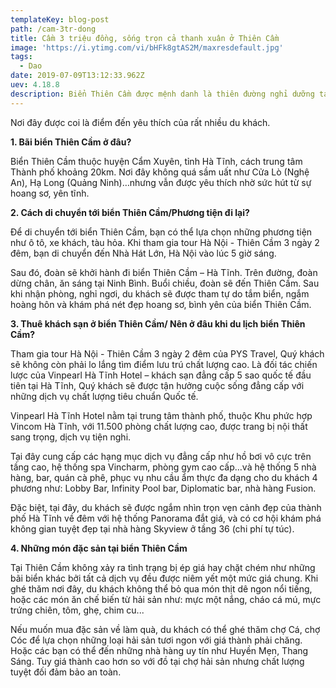 ```yaml
---
templateKey: blog-post
path: /cam-3tr-dong
title: Cầm 3 triệu đồng, sống trọn cả thanh xuân ở Thiên Cầm
image: 'https://i.ytimg.com/vi/bHFk8gtAS2M/maxresdefault.jpg' 
tags:
  - Dao
date: 2019-07-09T13:12:33.962Z
uev: 4.18.8
description: Biển Thiên Cầm được mệnh danh là thiên đường nghỉ dưỡng tại Hà Tĩnh bởi nét hoang sơ, yên tĩnh và trong lành. 
---
```

Nơi đây được coi là điểm đến yêu thích của rất nhiều du khách. 

**1. Bãi biển Thiên Cầm ở đâu?**

Biển Thiên Cầm thuộc huyện Cẩm Xuyên, tỉnh Hà Tĩnh, cách trung tâm Thành phố khoảng 20km. Nơi đây không quá sầm uất như Cửa Lò (Nghệ An), Hạ Long (Quảng Ninh)…nhưng vẫn được yêu thích nhờ sức hút từ sự hoang sơ, yên tĩnh.

**2. Cách di chuyển tới biển Thiên Cầm/Phương tiện đi lại?**

Để di chuyển tới biển Thiên Cầm, bạn có thể lựa chọn những phương tiện như ô tô, xe khách, tàu hỏa. Khi tham gia tour Hà Nội - Thiên Cầm 3 ngày 2 đêm, bạn di chuyển đến Nhà Hát Lớn, Hà Nội vào lúc 5 giờ sáng.

Sau đó, đoàn sẽ khởi hành đi biển Thiên Cầm – Hà Tĩnh. Trên đường, đoàn dừng chân, ăn sáng tại Ninh Bình. Buổi chiều, đoàn sẽ đến Thiên Cầm. Sau khi nhận phòng, nghỉ ngơi, du khách sẽ được tham tự do tắm biển, ngắm hoàng hôn và khám phá nét đẹp hoang sơ, bình yên của biển Thiên Cầm.

**3. Thuê khách sạn ở biển Thiên Cầm/ Nên ở đâu khi du lịch biển Thiên Cầm?**

Tham gia tour Hà Nội - Thiên Cầm 3 ngày 2 đêm của PYS Travel, Quý khách sẽ không còn phải lo lắng tìm điểm lưu trú chất lượng cao. Là đối tác chiến lược của Vinpearl Hà Tĩnh Hotel – khách sạn đẳng cấp 5 sao quốc tế đầu tiên tại Hà Tĩnh, Quý khách sẽ được tận hưởng cuộc sống đẳng cấp với những dịch vụ chất lượng tiêu chuẩn Quốc tế.

Vinpearl Hà Tĩnh Hotel nằm tại trung tâm thành phố, thuộc Khu phức hợp Vincom Hà Tĩnh, với 11.500 phòng chất lượng cao, được trang bị nội thất sang trọng, dịch vụ tiện nghi.

Tại đây cung cấp các hạng mục dịch vụ đẳng cấp như hồ bơi vô cực trên tầng cao, hệ thống spa Vincharm, phòng gym cao cấp…và hệ thống 5 nhà hàng, bar, quán cà phê, phục vụ nhu cầu ẩm thực đa dạng cho du khách 4 phương như: Lobby Bar, Infinity Pool bar, Diplomatic bar, nhà hàng Fusion.

Đặc biệt, tại đây, du khách sẽ được ngắm nhìn trọn vẹn cảnh đẹp của thành phố Hà Tĩnh về đêm với hệ thống Panorama đắt giá, và có cơ hội khám phá không gian tuyệt đẹp tại nhà hàng Skyview ở tầng 36 (chi phí tự túc).

**4. Những món đặc sản tại biển Thiên Cầm**

Tại Thiên Cầm không xảy ra tình trạng bị ép giá hay chặt chém như những bãi biển khác bởi tất cả dịch vụ đều được niêm yết một mức giá chung. Khi ghé thăm nơi đây, du khách không thể bỏ qua món thịt dê ngon nổi tiếng, hoặc các món ăn chế biến từ hải sản như: mực một nắng, cháo cá mú, mực trứng chiên, tôm, ghẹ, chim cu...

Nếu muốn mua đặc sản về làm quà, du khách có thể ghé thăm chợ Cá, chợ Cóc để lựa chọn những loại hải sản tươi ngon với giá thành phải chăng. Hoặc các bạn có thể đến những nhà hàng uy tín như Huyền Mẹn, Thang Sáng. Tuy giá thành cao hơn so với đồ tại chợ hải sản nhưng chất lượng tuyệt đối đảm bảo an toàn.
